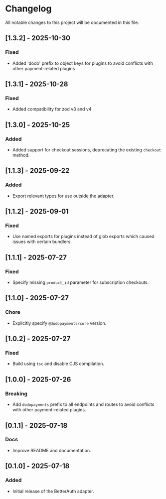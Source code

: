 # Changelog

All notable changes to this project will be documented in this file.

## [1.3.2] - 2025-10-30

### Fixed

- Added 'dodo' prefix to object keys for plugins to avoid conflicts with other payment-related plugins

## [1.3.1] - 2025-10-28

### Fixed

- Added compatibility for zod v3 and v4

## [1.3.0] - 2025-10-25

### Added

- Added support for checkout sessions, deprecating the existing `checkout` method.

## [1.1.3] - 2025-09-22

### Added

- Export relevant types for use outside the adapter.

## [1.1.2] - 2025-09-01

### Fixed

- Use named exports for plugins instead of glob exports which caused issues with certain bundlers.

## [1.1.1] - 2025-07-27

### Fixed

- Specify missing `product_id` parameter for subscription checkouts.

## [1.1.0] - 2025-07-27

### Chore

- Explicitly specify `@dodopayments/core` version.

## [1.0.2] - 2025-07-27

### Fixed

- Build using `tsc` and disable CJS compilation.

## [1.0.0] - 2025-07-26

### Breaking

- Add `dodopayments` prefix to all endpoints and routes to avoid conflicts with other payment-related plugins.

## [0.1.1] - 2025-07-18

### Docs

- Improve README and documentation.

## [0.1.0] - 2025-07-18

### Added

- Initial release of the BetterAuth adapter.
